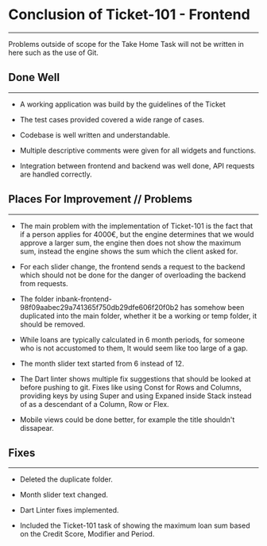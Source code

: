 # Conclusion of Ticket-101 - Frontend

---

Problems outside of scope for the Take Home Task will not be written in here such as the use of Git.

## Done Well

---

- A working application was build by the guidelines of the Ticket

- The test cases provided covered a wide range of cases. 

- Codebase is well written and understandable.  

- Multiple descriptive comments were given for all widgets and functions.  

- Integration between frontend and backend was well done, API requests are handled correctly.  


## Places For Improvement // Problems

---

- The main problem with the implementation of Ticket-101 is the fact that if a person applies for 4000€, but the engine determines that we would approve a larger sum, the engine then does not show the maximum sum, instead the engine shows the sum which the client asked for.  

- For each slider change, the frontend sends a request to the backend which should not be done for the danger of overloading the backend from requests.  

- The folder inbank-frontend-98f09aabec29a741365f750db29dfe606f20f0b2 has somehow been duplicated into the main folder, whether it be a working or temp folder, it should be removed.  

- While loans are typically calculated in 6 month periods, for someone who is not accustomed to them, It would seem like too large of a gap.  

- The month slider text started from 6 instead of 12.  

- The Dart linter shows multiple fix suggestions that should be looked at before pushing to git. Fixes like using Const for Rows and Columns, providing keys by using Super and using Expaned inside Stack instead of as a descendant of a Column, Row or Flex.  

- Mobile views could be done better, for example the title shouldn't dissapear.  

## Fixes

---

- Deleted the duplicate folder.  

- Month slider text changed.  

- Dart Linter fixes implemented.  

- Included the Ticket-101 task of showing the maximum loan sum based on the Credit Score, Modifier and Period.

